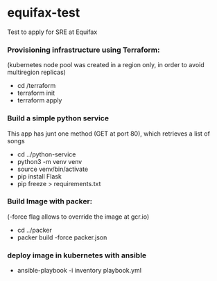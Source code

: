 # equifax-test
Test to apply for SRE at Equifax


### Provisioning infrastructure using Terraform: 
(kubernetes node pool was created in a region only, in order to avoid multiregion replicas)
- cd /terraform
- terraform init
- terraform apply

### Build a simple python service
This app has junt one method (GET at port 80), which retrieves a list of songs 
- cd ../python-service
- python3 -m venv venv 
- source venv/bin/activate 
- pip install Flask 
- pip freeze > requirements.txt

### Build Image with packer: 
(-force flag allows to override the image at gcr.io)
- cd ../packer
- packer build -force packer.json

### deploy image in kubernetes with ansible
- ansible-playbook -i inventory playbook.yml
